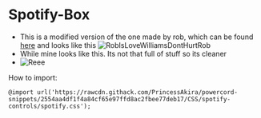 # Spotify-Box

* This is a modified version of the one made by rob, which can be found [here](https://github.com/mrrobboss/discord-css-snippets/blob/master/modern_spotify.css) and looks like this
![RobIsLoveWilliamsDontHurtRob](https://cdn.discordapp.com/attachments/542864483543023646/735461882173063268/unknown.png) 
* While mine looks like this. Its not that full of stuff so its cleaner
* ![Reee](https://i.imgur.com/ckFGBRF.png)

How to import:

```@import url('https://rawcdn.githack.com/PrincessAkira/powercord-snippets/2554aa4df1f4a84cf65e97ffd8ac2fbee77deb17/CSS/spotify-controls/spotify.css');```
